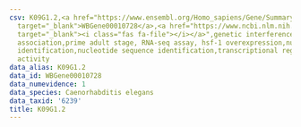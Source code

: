 ```yaml
---
csv: K09G1.2,<a href="https://www.ensembl.org/Homo_sapiens/Gene/Summary?db=core;g=WBGene00010728"
  target="_blank">WBGene00010728</a>,<a href="https://www.ncbi.nlm.nih.gov/pubmed/30894454"
  target="_blank"><i class="fas fa-file"></i></a>",genetic interference,functional
  association,prime adult stage, RNA-seq assay, hsf-1 overexpression,nucleotide sequence
  identification,nucleotide sequence identification,transcriptional regulation,up-regulates
  activity
data_alias: K09G1.2
data_id: WBGene00010728
data_numevidence: 1
data_species: Caenorhabditis elegans
data_taxid: '6239'
title: K09G1.2
---
```

